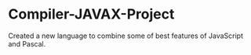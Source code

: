 # Compiler-JAVAX-Project
Created a new language to combine some of best features of JavaScript and Pascal. 
